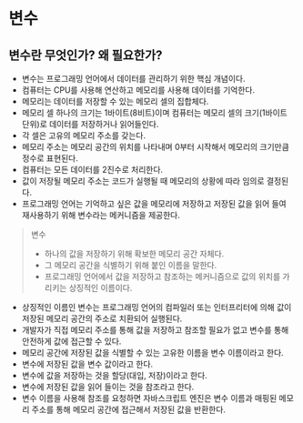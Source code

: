 # 변수

## 변수란 무엇인가? 왜 필요한가?

- 변수는 프로그래밍 언어에서 데이터를 관리하기 위한 핵심 개념이다.
- 컴퓨터는 CPU를 사용해 연산하고 메모리를 사용해 데이터를 기억한다.
- 메모리는 데이터를 저장할 수 있는 메모리 셀의 집합체다.
- 메모리 셀 하나의 크기는 1바이트(8비트)이며 컴퓨터는 메모리 셀의 크기(1바이트 단위)로 데이터를 저장하거나 읽어들인다.
- 각 셀은 고유의 메모리 주소를 갖는다.
- 메모리 주소는 메모리 공간의 위치를 나타내며 0부터 시작해서 메모리의 크기만큼 정수로 표현된다.
- 컴퓨터는 모든 데이터를 2진수로 처리한다.
- 값이 저장될 메모리 주소는 코드가 실행될 때 메모리의 상황에 따라 임의로 결정된다.
- 프로그래밍 언어는 기억하고 싶은 값을 메모리에 저장하고 저장된 값을 읽어 들여 재사용하기 위해 변수라는 메커니즘을 제공한다.

> 변수
>
> - 하나의 값을 저장하기 위해 확보한 메모리 공간 자체다.
> - 그 메모리 공간을 식별하기 위해 붙인 이름을 말한다.
> - 프로그래밍 언어에서 값을 저장하고 참조하는 메커니즘으로 값의 위치를 가리키는 상징적인 이름이다.

- 상징적인 이름인 변수는 프로그래밍 언어의 컴파일러 또는 인터프리터에 의해 값이 저장된 메모리 공간의 주소로 치환되어 실행된다.
- 개발자가 직접 메모리 주소를 통해 값을 저장하고 참조할 필요가 없고 변수를 통해 안전하게 값에 접근할 수 있다.
- 메모리 공간에 저장된 값을 식별할 수 있는 고유한 이름을 변수 이름이라고 한다.
- 변수에 저장된 값을 변수 값이라고 한다.
- 변수에 값을 저장하는 것을 할당(대입, 저장)이라고 한다.
- 변수에 저장된 값을 읽어 들이는 것을 참조라고 한다.
- 변수 이름을 사용해 참조를 요청하면 자바스크립트 엔진은 변수 이름과 매핑된 메모리 주소를 통해 메모리 공간에 접근해서 저장된 값을 반환한다.
